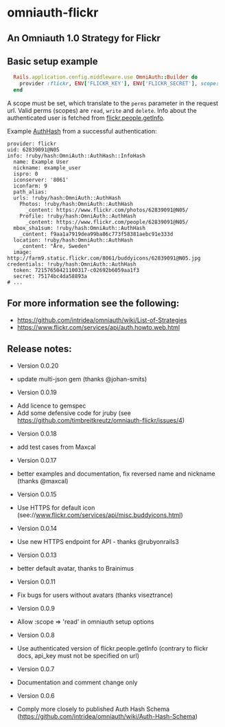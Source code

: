 # omniauth-flickr
## An Omniauth 1.0 Strategy for Flickr

## Basic setup example

```RUBY
  Rails.application.config.middleware.use OmniAuth::Builder do
    provider :flickr, ENV['FLICKR_KEY'], ENV['FLICKR_SECRET'], scope: 'read'
  end
```
A scope must be set, which translate to the `perms` parameter in the request url. 
Valid perms (scopes) are `read`, `write` and `delete`.
Info about the authenticated user is fetched from [flickr.people.getInfo](https://www.flickr.com/services/api/flickr.people.getInfo.html).

Example [AuthHash](https://github.com/intridea/omniauth/wiki/Auth-Hash-Schema) from a successful authentication:

```YML
provider: flickr
uid: 62839091@N05
info: !ruby/hash:OmniAuth::AuthHash::InfoHash
  name: Example User
  nickname: example_user
  ispro: 0
  iconserver: '8061'
  iconfarm: 9
  path_alias: 
  urls: !ruby/hash:OmniAuth::AuthHash
    Photos: !ruby/hash:OmniAuth::AuthHash
      _content: https://www.flickr.com/photos/62839091@N05/
    Profile: !ruby/hash:OmniAuth::AuthHash
      _content: https://www.flickr.com/people/62839091@N05/
  mbox_sha1sum: !ruby/hash:OmniAuth::AuthHash
    _content: f9aa1a7919dea99ba86c773f58381aebc91e333d
  location: !ruby/hash:OmniAuth::AuthHash
    _content: "Åre, Sweden"
  image: http://farm9.static.flickr.com/8061/buddyicons/62839091@N05.jpg
credentials: !ruby/hash:OmniAuth::AuthHash
  token: 72157650421100317-c02692b6059aa1f3
  secret: 75174bc4da58893a
# ...
```

## For more information see the following:

 * https://github.com/intridea/omniauth/wiki/List-of-Strategies
 * https://www.flickr.com/services/api/auth.howto.web.html
 
## Release notes:

 * Version 0.0.20

  - update multi-json gem (thanks @johan-smits)

 * Version 0.0.19

  - Add licence to gemspec
  - Add some defensive code for jruby (see https://github.com/timbreitkreutz/omniauth-flickr/issues/4)

 * Version 0.0.18

  - add test cases from Maxcal

 * Version 0.0.17

  - better examples and documentation, fix reversed name and nickname (thanks @maxcal)

 * Version 0.0.15

  - Use HTTPS for default icon (see://www.flickr.com/services/api/misc.buddyicons.html) 

 * Version 0.0.14

  - Use new HTTPS endpoint for API - thanks @rubyonrails3

 * Version 0.0.13

  - better default avatar, thanks to Brainimus

 * Version 0.0.11

  - Fix bugs for users without avatars (thanks viseztrance)

 * Version 0.0.9

  - Allow :scope => 'read' in omniauth setup options

 * Version 0.0.8

  - Use authenticated version of flickr.people.getInfo (contrary to flickr docs, api_key must not be specified on
  url)

 * Version 0.0.7

  - Documentation and comment change only

 * Version 0.0.6

  - Comply more closely to published Auth Hash Schema (https://github.com/intridea/omniauth/wiki/Auth-Hash-Schema)
